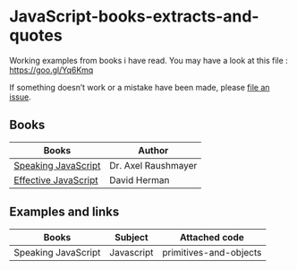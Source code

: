 # JavaScript-books-extracts-and-quotes

Working examples from books i have read. You may have a look at this file : https://goo.gl/Yq6Kmq

If something doesn’t work or a mistake have been made, please [file an issue](https://github.com/FabienGreard/JavaScript-book-s-extracts-and-quotes/issues/new).

## Books

| Books 	| Author |
| -----  | ------ |
| [Speaking JavaScript](http://speakingjs.com/es5/index.html) | Dr. Axel Raushmayer |
| [Effective JavaScript](https://github.com/transidai1705/javascript-ebooks/blob/master/%5BEffective%20JavaScript%2068%20Specific%20Ways%20to%20Harness%20the%20Power%20of%20JavaScript%20(Effective%20Software%20Development%20Series)%20by%20David%20Herman%20-%202013%5D.pdf) | David Herman |

## Examples and links

| Books |	Subject | Attached code |
| ----- | ------- | ------------- |
| Speaking JavaScript | Javascript |	primitives-and-objects |
